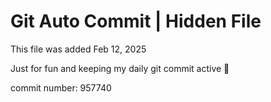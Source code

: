 # Git Auto Commit | Hidden File

This file was added Feb 12, 2025

Just for fun and keeping my daily git commit active 🤪

commit number: 957740
